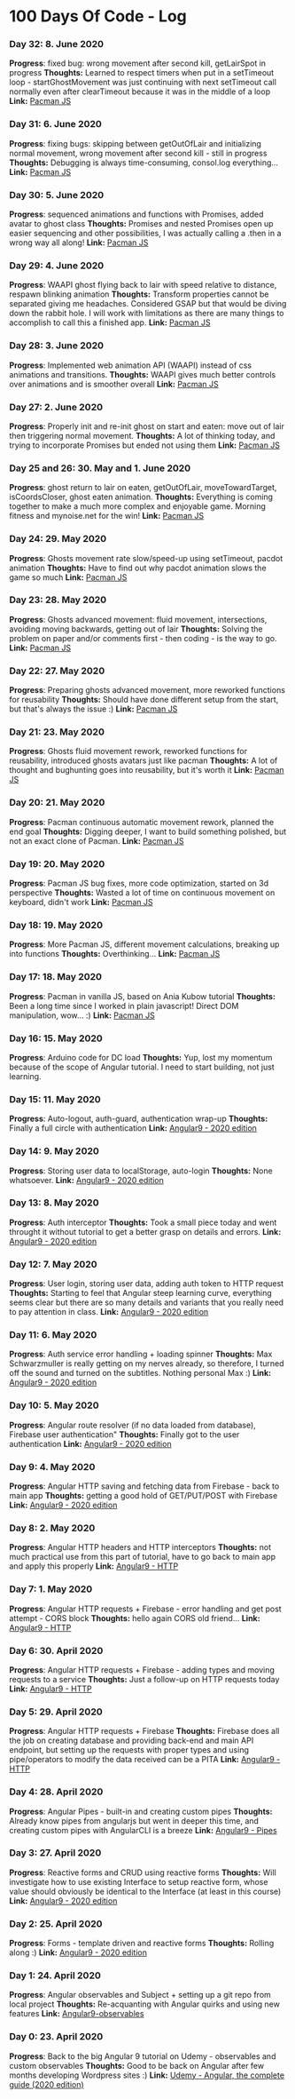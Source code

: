 # 100 Days Of Code - Log

### Day 32: 8. June 2020
**Progress**: fixed bug: wrong movement after second kill, getLairSpot in progress
**Thoughts:** Learned to respect timers when put in a setTimeout loop - startGhostMovement was just continuing with next setTimeout call normally even after clearTimeout because it was in the middle of a loop
**Link:** [Pacman JS](https://github.com/nahero/pacman_js)

### Day 31: 6. June 2020
**Progress**: fixing bugs: skipping between getOutOfLair and initializing normal movement, wrong movement after second kill - still in progress
**Thoughts:** Debugging is always time-consuming, consol.log everything...
**Link:** [Pacman JS](https://github.com/nahero/pacman_js)

### Day 30: 5. June 2020
**Progress**: sequenced animations and functions with Promises, added avatar to ghost class
**Thoughts:** Promises and nested Promises open up easier sequencing and other possibilities, I was actually calling a .then in a wrong way all along!
**Link:** [Pacman JS](https://github.com/nahero/pacman_js)

### Day 29: 4. June 2020
**Progress**: WAAPI ghost flying back to lair with speed relative to distance, respawn blinking animation
**Thoughts:** Transform properties cannot be separated giving me headaches. Considered GSAP but that would be diving down the rabbit hole. I will work with limitations as there are many things to accomplish to call this a finished app.
**Link:** [Pacman JS](https://github.com/nahero/pacman_js)

### Day 28: 3. June 2020
**Progress**: Implemented web animation API (WAAPI) instead of css animations and transitions.
**Thoughts:** WAAPI gives much better controls over animations and is smoother overall
**Link:** [Pacman JS](https://github.com/nahero/pacman_js)

### Day 27: 2. June 2020
**Progress**: Properly init and re-init ghost on start and eaten: move out of lair then triggering normal movement.
**Thoughts:** A lot of thinking today, and trying to incorporate Promises but ended not using them
**Link:** [Pacman JS](https://github.com/nahero/pacman_js)

### Day 25 and 26: 30. May and 1. June 2020
**Progress**: ghost return to lair on eaten, getOutOfLair, moveTowardTarget, isCoordsCloser, ghost eaten animation.
**Thoughts:** Everything is coming together to make a much more complex and enjoyable game. Morning fitness and mynoise.net for the win!
**Link:** [Pacman JS](https://github.com/nahero/pacman_js)

### Day 24: 29. May 2020
**Progress**: Ghosts movement rate slow/speed-up using setTimeout, pacdot animation
**Thoughts:** Have to find out why pacdot animation slows the game so much
**Link:** [Pacman JS](https://github.com/nahero/pacman_js)

### Day 23: 28. May 2020
**Progress**: Ghosts advanced movement: fluid movement, intersections, avoiding moving backwards, getting out of lair
**Thoughts:** Solving the problem on paper and/or comments first - then coding - is the way to go.
**Link:** [Pacman JS](https://github.com/nahero/pacman_js)

### Day 22: 27. May 2020
**Progress**: Preparing ghosts advanced movement, more reworked functions for reusability
**Thoughts:** Should have done different setup from the start, but that's always the issue :)
**Link:** [Pacman JS](https://github.com/nahero/pacman_js/commit/643057a6100f4d31800e492662eabae3cf428731)

### Day 21: 23. May 2020
**Progress**: Ghosts fluid movement rework, reworked functions for reusability, introduced ghosts avatars just like pacman
**Thoughts:** A lot of thought and bughunting goes into reusability, but it's worth it
**Link:** [Pacman JS](https://github.com/nahero/pacman_js/commit/fa30e44a180a3aec4ce4e0787f4c0d03c511ed8a)

### Day 20: 21. May 2020
**Progress**: Pacman continuous automatic movement rework, planned the end goal
**Thoughts:** Digging deeper, I want to build something polished, but not an exact clone of Pacman.
**Link:** [Pacman JS](https://github.com/nahero/pacman_js/commit/677c6efb49d97de32915bcb9adf90b074da1cad0)

### Day 19: 20. May 2020
**Progress**: Pacman JS bug fixes, more code optimization, started on 3d perspective
**Thoughts:** Wasted a lot of time on continuous movement on keyboard, didn't work
**Link:** [Pacman JS](https://github.com/nahero/pacman_js/commit/b42a55d894f648dcce6a851f44f6ace476d25c6f)

### Day 18: 19. May 2020
**Progress**: More Pacman JS, different movement calculations, breaking up into functions
**Thoughts:** Overthinking...
**Link:** [Pacman JS](https://github.com/nahero/pacman_js/commit/b42a55d894f648dcce6a851f44f6ace476d25c6f)

### Day 17: 18. May 2020
**Progress**: Pacman in vanilla JS, based on Ania Kubow tutorial
**Thoughts:** Been a long time since I worked in plain javascript! Direct DOM manipulation, wow... :)
**Link:** [Pacman JS](https://github.com/nahero/pacman_js/commit/b42a55d894f648dcce6a851f44f6ace476d25c6f)

### Day 16: 15. May 2020
**Progress**: Arduino code for DC load
**Thoughts:** Yup, lost my momentum because of the scope of Angular tutorial. I need to start building, not just learning.

### Day 15: 11. May 2020
**Progress**: Auto-logout, auth-guard, authentication wrap-up
**Thoughts:** Finally a full circle with authentication
**Link:** [Angular9 - 2020 edition](https://github.com/nahero/Angular9-2020-edition/commit/dcf47a873f0f5fa0197c5b5442f20d0938c196ae)

### Day 14: 9. May 2020
**Progress**: Storing user data to localStorage, auto-login
**Thoughts:** None whatsoever.
**Link:** [Angular9 - 2020 edition](https://github.com/nahero/Angular9-2020-edition/commit/57094671bb6ecf43d5b3f0c40ff33549922e1f38)

### Day 13: 8. May 2020
**Progress**: Auth interceptor
**Thoughts:** Took a small piece today and went throught it without tutorial to get a better grasp on details and errors.
**Link:** [Angular9 - 2020 edition](https://github.com/nahero/Angular9-2020-edition/commit/85bb596443640b925d85b6a4993ad6494ac9fefd)

### Day 12: 7. May 2020
**Progress**: User login, storing user data, adding auth token to HTTP request
**Thoughts:** Starting to feel that Angular steep learning curve, everything seems clear but there are so many details and variants that you really need to pay attention in class.
**Link:** [Angular9 - 2020 edition](https://github.com/nahero/Angular9-2020-edition/commit/f4ac74b8b9a89a672b878c7e186187748c83606e)

### Day 11: 6. May 2020
**Progress**: Auth service error handling + loading spinner
**Thoughts:** Max Schwarzmuller is really getting on my nerves already, so therefore, I turned off the sound and turned on the subtitles. Nothing personal Max :)
**Link:** [Angular9 - 2020 edition](https://github.com/nahero/Angular9-2020-edition/commit/8839f5664d7a2528ebc7bfff3277ccfa3888120c)

### Day 10: 5. May 2020
**Progress**: Angular route resolver (if no data loaded from database), Firebase user authentication"
**Thoughts:** Finally got to the user authentication
**Link:** [Angular9 - 2020 edition](https://github.com/nahero/Angular9-2020-edition)

### Day 9: 4. May 2020
**Progress**: Angular HTTP saving and fetching data from Firebase - back to main app
**Thoughts:** getting a good hold of GET/PUT/POST with Firebase
**Link:** [Angular9 - 2020 edition](https://github.com/nahero/Angular9-2020-edition)

### Day 8: 2. May 2020
**Progress**: Angular HTTP headers and HTTP interceptors
**Thoughts:** not much practical use from this part of tutorial, have to go back to main app and apply this properly
**Link:** [Angular9 - HTTP](https://github.com/nahero/angular9-http)

### Day 7: 1. May 2020
**Progress**: Angular HTTP requests + Firebase - error handling and get post attempt - CORS block
**Thoughts:** hello again CORS old friend...
**Link:** [Angular9 - HTTP](https://github.com/nahero/angular9-http)

### Day 6: 30. April 2020
**Progress**: Angular HTTP requests + Firebase - adding types and moving requests to a service
**Thoughts:** Just a follow-up on HTTP requests today
**Link:** [Angular9 - HTTP](https://github.com/nahero/angular9-http)

### Day 5: 29. April 2020
**Progress**: Angular HTTP requests + Firebase
**Thoughts:** Firebase does all the job on creating database and providing back-end and main API endpoint, but setting up the requests with proper types and using pipe/operators to modify the data received can be a PITA
**Link:** [Angular9 - HTTP](https://github.com/nahero/angular9-http)

### Day 4: 28. April 2020
**Progress**: Angular Pipes - built-in and creating custom pipes
**Thoughts:** Already know pipes from angularjs but went in deeper this time, and creating custom pipes with AngularCLI is a breeze
**Link:** [Angular9 - Pipes](https://github.com/nahero/angular9-pipes)

### Day 3: 27. April 2020
**Progress**: Reactive forms and CRUD using reactive forms
**Thoughts:** Will investigate how to use existing Interface to setup reactive form, whose value should obviously be identical to the Interface (at least in this course)
**Link:** [Angular9 - 2020 edition](https://github.com/nahero/Angular9-2020-edition)

### Day 2: 25. April 2020
**Progress**: Forms - template driven and reactive forms
**Thoughts:** Rolling along :)
**Link:** [Angular9 - 2020 edition](https://github.com/nahero/Angular9-2020-edition)

### Day 1: 24. April 2020
**Progress**: Angular observables and Subject + setting up a git repo from local project
**Thoughts:** Re-acquanting with Angular quirks and using new features
**Link:** [Angular9-observables](https://github.com/nahero/angular9-Observables)

### Day 0: 23. April 2020
**Progress**: Back to the big Angular 9 tutorial on Udemy - observables and custom observables
**Thoughts:** Good to be back on Angular after few months developing Wordpress sites :)
**Link:** [Udemy - Angular, the complete guide (2020 edition)](https://www.udemy.com/course/the-complete-guide-to-angular-2/)

<!--
### Day 0: February 30, 2016 (Example 1)
##### (delete me or comment me out)

**Today's Progress**: Fixed CSS, worked on canvas functionality for the app.

**Thoughts:** I really struggled with CSS, but, overall, I feel like I am slowly getting better at it. Canvas is still new for me, but I managed to figure out some basic functionality.

**Link to work:** [Calculator App](http://www.example.com)

### Day 0: February 30, 2016 (Example 2)
##### (delete me or comment me out)

**Today's Progress**: Fixed CSS, worked on canvas functionality for the app.

**Thoughts**: I really struggled with CSS, but, overall, I feel like I am slowly getting better at it. Canvas is still new for me, but I managed to figure out some basic functionality.

**Link(s) to work**: [Calculator App](http://www.example.com)


### Day 1: June 27, Monday

**Today's Progress**: I've gone through many exercises on FreeCodeCamp.

**Thoughts** I've recently started coding, and it's a great feeling when I finally solve an algorithm challenge after a lot of attempts and hours spent.

**Link(s) to work**
1. [Find the Longest Word in a String](https://www.freecodecamp.com/challenges/find-the-longest-word-in-a-string)
2. [Title Case a Sentence](https://www.freecodecamp.com/challenges/title-case-a-sentence)
-->
